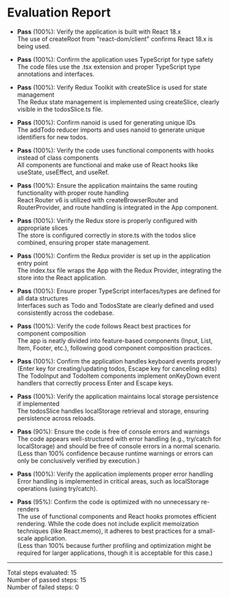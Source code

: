 # Evaluation Report

- **Pass** (100%): Verify the application is built with React 18.x  
  The use of createRoot from "react-dom/client" confirms React 18.x is being used.

- **Pass** (100%): Confirm the application uses TypeScript for type safety  
  The code files use the .tsx extension and proper TypeScript type annotations and interfaces.

- **Pass** (100%): Verify Redux Toolkit with createSlice is used for state management  
  The Redux state management is implemented using createSlice, clearly visible in the todosSlice.ts file.

- **Pass** (100%): Confirm nanoid is used for generating unique IDs  
  The addTodo reducer imports and uses nanoid to generate unique identifiers for new todos.

- **Pass** (100%): Verify the code uses functional components with hooks instead of class components  
  All components are functional and make use of React hooks like useState, useEffect, and useRef.

- **Pass** (100%): Ensure the application maintains the same routing functionality with proper route handling  
  React Router v6 is utilized with createBrowserRouter and RouterProvider, and route handling is integrated in the App component.

- **Pass** (100%): Verify the Redux store is properly configured with appropriate slices  
  The store is configured correctly in store.ts with the todos slice combined, ensuring proper state management.

- **Pass** (100%): Confirm the Redux provider is set up in the application entry point  
  The index.tsx file wraps the App with the Redux Provider, integrating the store into the React application.

- **Pass** (100%): Ensure proper TypeScript interfaces/types are defined for all data structures  
  Interfaces such as Todo and TodosState are clearly defined and used consistently across the codebase.

- **Pass** (100%): Verify the code follows React best practices for component composition  
  The app is neatly divided into feature-based components (Input, List, Item, Footer, etc.), following good component composition practices.

- **Pass** (100%): Confirm the application handles keyboard events properly (Enter key for creating/updating todos, Escape key for canceling edits)  
  The TodoInput and TodoItem components implement onKeyDown event handlers that correctly process Enter and Escape keys.

- **Pass** (100%): Verify the application maintains local storage persistence if implemented  
  The todosSlice handles localStorage retrieval and storage, ensuring persistence across reloads.

- **Pass** (90%): Ensure the code is free of console errors and warnings  
  The code appears well-structured with error handling (e.g., try/catch for localStorage) and should be free of console errors in a normal scenario.  
  (Less than 100% confidence because runtime warnings or errors can only be conclusively verified by execution.)

- **Pass** (100%): Verify the application implements proper error handling  
  Error handling is implemented in critical areas, such as localStorage operations (using try/catch).

- **Pass** (95%): Confirm the code is optimized with no unnecessary re-renders  
  The use of functional components and React hooks promotes efficient rendering. While the code does not include explicit memoization techniques (like React.memo), it adheres to best practices for a small-scale application.  
  (Less than 100% because further profiling and optimization might be required for larger applications, though it is acceptable for this case.)

---

Total steps evaluated: 15  
Number of passed steps: 15  
Number of failed steps: 0
